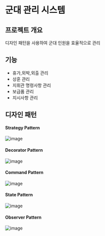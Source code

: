 군대 관리 시스템
==============

##  프로젝트 개요

 디자인 패턴을 사용하여 군대 인원을 효율적으로 관리
 
 ## 기능
* 휴가,외박,외출 관리
* 상훈 관리
* 지휘관 명령사항 관리
* 보급품 관리
* 지시사항 관리

## 디자인 패턴
#### Strategy Pattern
![image](https://user-images.githubusercontent.com/23469797/30840069-363587ee-a2b0-11e7-890e-d16b68ca96e1.png) <br/>

#### Decorator Pattern
![image](https://user-images.githubusercontent.com/23469797/30840148-9c32e866-a2b0-11e7-9976-82f3f628b69a.png) <br/>

#### Command Pattern
![image](https://user-images.githubusercontent.com/23469797/30840166-b5591298-a2b0-11e7-8043-6da40bf13971.png) <br/>

#### State Pattern
![image](https://user-images.githubusercontent.com/23469797/30840176-cd892484-a2b0-11e7-91d8-a145fe05fa31.png) <br/>

#### Observer Pattern
![image](https://user-images.githubusercontent.com/23469797/30840211-f0972552-a2b0-11e7-8171-66690b9a3612.png)
